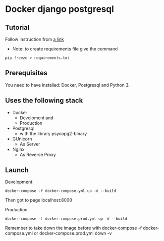 # Docker django postgresql


Tutorial
--------

Follow instruction from [a link](https://testdriven.io/blog/dockerizing-django-with-postgres-gunicorn-and-nginx/)

* Note: to create requirements file give the command

```shell
pip freeze > requirements.txt
```


Prerequisites
-------------

You need to have installed: Docker, Postgresql and Python 3.


Uses the following stack
------------------------

* Docker
    - Develoment and 
    - Production
* Postgresql
    - with the library psycopg2-binary
* GUnicorn
    - As Server
* Nginx
    - As Reverse Proxy


Launch
------

Development: 

```shell
docker-compose -f docker-compose.yml up -d --build
```

Then got to page localhost:8000

Production

```shell
docker-compose -f docker-compose.prod.yml up -d --build
```

Remember to take down the image before with docker-compose -f docker-compose.yml or docker-compose.prod.yml down -v